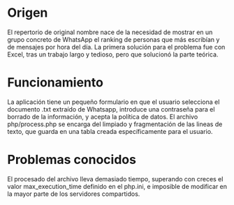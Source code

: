 # Origen

El repertorio de original nombre nace de la necesidad de mostrar en un grupo concreto de WhatsApp el ranking de personas que más escribían y de mensajes por hora del día.
La primera solución para el problema fue con Excel, tras un trabajo largo y tedioso, pero que solucionó la parte teórica.

# Funcionamiento

La aplicación tiene un pequeño formulario en que el usuario selecciona el documento .txt extraído de Whatsapp, introduce una contraseña para el borrado de la información, y acepta la política de datos.
El archivo php/process.php se encarga del limpiado y fragmentación de las lineas de texto, que guarda en una tabla creada específicamente para el usuario.

# Problemas conocidos

El procesado del archivo lleva demasiado tiempo, superando con creces el valor max_execution_time definido en el php.ini, e imposible de modificar en la mayor parte de los servidores compartidos.

